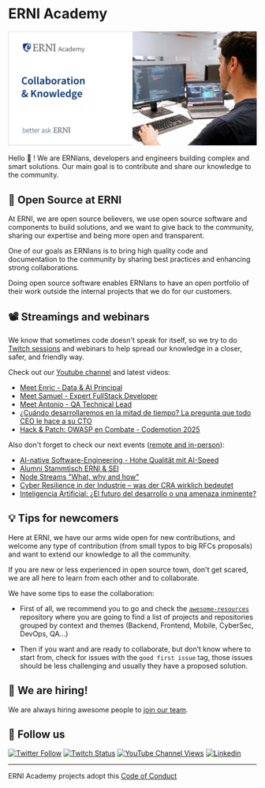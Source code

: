 # ERNI Academy

[![ERNI Academy Social Banner](/assets/erni-social-banner-github_2.jpg)](https://betterask.erni)

Hello 👋 ! We are ERNIans, developers and engineers building complex and smart solutions. Our main goal is to contribute and share our knowledge to the community.

## 🌈 Open Source at ERNI

At ERNI, we are open source believers, we use open source software and components to build solutions, and we want to give back to the community, sharing our expertise and being more open and transparent.

One of our goals as ERNIans is to bring high quality code and documentation to the community by sharing best practices and enhancing strong collaborations.

Doing open source software enables ERNIans to have an open portfolio of their work outside the internal projects that we do for our customers.

## 📽 Streamings and webinars

We know that sometimes code doesn't speak for itself, so we try to do [Twitch sessions](https://www.twitch.tv/erni_academy) and webinars to help spread our knowledge in a closer, safer, and friendly way.

Check out our [Youtube channel](https://www.youtube.com/channel/UCkdDcxjml85-Ydn7Dc577WQ/featured) and latest videos:

<!-- YOUTUBE-VIDEOS-LIST:START -->
- [Meet Enric - Data &amp; AI Principal](https://www.youtube.com/watch?v=HcnuhG59xk4)
- [Meet Samuel - Expert FullStack Developer](https://www.youtube.com/watch?v=IWVosmCWBX8)
- [Meet Antonio - QA Technical Lead](https://www.youtube.com/watch?v=fIT_LTzd75w)
- [¿Cuándo desarrollaremos en la mitad de tiempo? La pregunta que todo CEO le hace a su CTO](https://www.youtube.com/watch?v=Dq0E70n-sFc)
- [Hack &amp; Patch: OWASP en Combate - Codemotion 2025](https://www.youtube.com/watch?v=txlYlOsemSQ)
<!-- YOUTUBE-VIDEOS-LIST:END -->

Also don't forget to check our next events ([remote and in-person](https://www.eventbrite.es/o/erni-30130841744)):

<!-- EVENTBRITE-EVENTS-LIST:START -->
- [AI-native Software-Engineering - Hohe Qualität mit AI-Speed](https://www.eventbrite.ch/e/ai-native-software-engineering-hohe-qualitat-mit-ai-speed-tickets-1615611420249)
- [Alumni Stammtisch ERNI & SEI](https://www.eventbrite.ch/e/alumni-stammtisch-erni-sei-tickets-1526635350429)
- [Node Streams "What, why and how"](https://www.eventbrite.ch/e/registro-node-streams-what-why-and-how-1437688798899)
- [Cyber Resilience in der Industrie – was der CRA wirklich bedeutet](https://www.eventbrite.ch/e/cyber-resilience-in-der-industrie-was-der-cra-wirklich-bedeutet-tickets-1336634833769)
- [Inteligencia Artificial: ¿El futuro del desarrollo o una amenaza inminente?](https://www.eventbrite.ch/e/registro-inteligencia-artificial-el-futuro-del-desarrollo-o-una-amenaza-inminente-1323478863909)
<!-- EVENTBRITE-EVENTS-LIST:END -->

## 💡 Tips for newcomers

Here at ERNI, we have our arms wide open for new contributions, and welcome any type of contribution (from small typos to big RFCs proposals) and want to extend our knowledge to all the community.

If you are new or less experienced in open source town, don't get scared, we are all here to learn from each other and to collaborate.

We have some tips to ease the collaboration:

- First of all, we recommend you to go and check the [`awesome-resources`](https://github.com/ERNI-Academy/awesome-resources) repository where you are going to find a list of projects and repositories grouped by context and themes (Backend, Frontend, Mobile, CyberSec, DevOps, QA…)

- Then if you want and are ready to collaborate, but don’t know where to start from, check for issues with the `good first issue` tag, those issues should be less challenging and usually they have a proposed solution.

## 🚀 We are hiring!

We are always hiring awesome people to [join our team](https://www.betterask.erni/all-jobs/).

## 🍿 Follow us

[![Twitter Follow](https://img.shields.io/twitter/follow/ERNI?style=social)](https://www.twitter.com/ERNI)
[![Twitch Status](https://img.shields.io/twitch/status/erni_academy?label=ERNI%20Academy&style=social)](https://www.twitch.tv/erni_academy)
[![YouTube Channel Views](https://img.shields.io/youtube/channel/views/UCkdDcxjml85-Ydn7Dc577WQ?label=ERNI%20Academy&style=social)](https://www.youtube.com/channel/UCkdDcxjml85-Ydn7Dc577WQ)
[![Linkedin](https://img.shields.io/badge/linkedin-52k-green?style=social&logo=Linkedin)](https://www.linkedin.com/company/erni)

---

ERNI Academy projects adopt this [Code of Conduct](https://github.com/ERNI-Academy/awesome-resources/blob/main/CODE_OF_CONDUCT.md)

